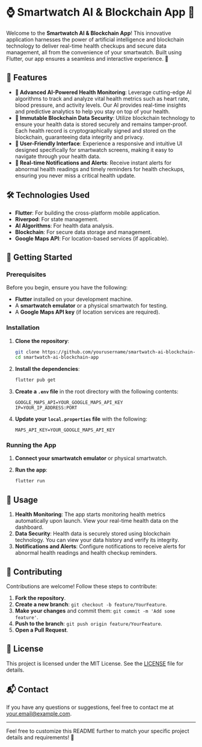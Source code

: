 # ⌚ Smartwatch AI & Blockchain App 🚀

Welcome to the **Smartwatch AI & Blockchain App**! This innovative application harnesses the power of artificial intelligence and blockchain technology to deliver real-time health checkups and secure data management, all from the convenience of your smartwatch. Built using Flutter, our app ensures a seamless and interactive experience. 🎉

## 🌟 Features

- **🧠 Advanced AI-Powered Health Monitoring**: Leverage cutting-edge AI algorithms to track and analyze vital health metrics such as heart rate, blood pressure, and activity levels. Our AI provides real-time insights and predictive analytics to help you stay on top of your health.
- **🔐 Immutable Blockchain Data Security**: Utilize blockchain technology to ensure your health data is stored securely and remains tamper-proof. Each health record is cryptographically signed and stored on the blockchain, guaranteeing data integrity and privacy.
- **📱 User-Friendly Interface**: Experience a responsive and intuitive UI designed specifically for smartwatch screens, making it easy to navigate through your health data.
- **🔔 Real-time Notifications and Alerts**: Receive instant alerts for abnormal health readings and timely reminders for health checkups, ensuring you never miss a critical health update.

## 🛠️ Technologies Used

- **Flutter**: For building the cross-platform mobile application.
- **Riverpod**: For state management.
- **AI Algorithms**: For health data analysis.
- **Blockchain**: For secure data storage and management.
- **Google Maps API**: For location-based services (if applicable).

## 🚀 Getting Started

### Prerequisites

Before you begin, ensure you have the following:

- **Flutter** installed on your development machine.
- A **smartwatch emulator** or a physical smartwatch for testing.
- A **Google Maps API key** (if location services are required).

### Installation

1. **Clone the repository**:

   ```bash
   git clone https://github.com/yourusername/smartwatch-ai-blockchain-app.git
   cd smartwatch-ai-blockchain-app
   ```

2. **Install the dependencies**:

   ```bash
   flutter pub get
   ```

3. **Create a `.env` file** in the root directory with the following contents:

   ```plaintext
   GOOGLE_MAPS_API=YOUR_GOOGLE_MAPS_API_KEY
   IP=YOUR_IP_ADDRESS:PORT
   ```

4. **Update your `local.properties` file** with the following:

   ```plaintext
   MAPS_API_KEY=YOUR_GOOGLE_MAPS_API_KEY
   ```

### Running the App

1. **Connect your smartwatch emulator** or physical smartwatch.
2. **Run the app**:

   ```bash
   flutter run
   ```

## 📖 Usage

1. **Health Monitoring**: The app starts monitoring health metrics automatically upon launch. View your real-time health data on the dashboard.
2. **Data Security**: Health data is securely stored using blockchain technology. You can view your data history and verify its integrity.
3. **Notifications and Alerts**: Configure notifications to receive alerts for abnormal health readings and health checkup reminders.

## 🤝 Contributing

Contributions are welcome! Follow these steps to contribute:

1. **Fork the repository**.
2. **Create a new branch**: `git checkout -b feature/YourFeature`.
3. **Make your changes** and commit them: `git commit -m 'Add some feature'`.
4. **Push to the branch**: `git push origin feature/YourFeature`.
5. **Open a Pull Request**.

## 📜 License

This project is licensed under the MIT License. See the [LICENSE](LICENSE) file for details.

## 📬 Contact

If you have any questions or suggestions, feel free to contact me at [your.email@example.com](mailto:your.email@example.com).

---

Feel free to customize this README further to match your specific project details and requirements! 🌟